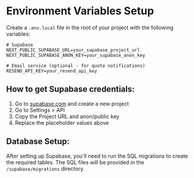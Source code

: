 # Environment Variables Setup

Create a `.env.local` file in the root of your project with the following variables:

```env
# Supabase
NEXT_PUBLIC_SUPABASE_URL=your_supabase_project_url
NEXT_PUBLIC_SUPABASE_ANON_KEY=your_supabase_anon_key

# Email service (optional - for quote notifications)
RESEND_API_KEY=your_resend_api_key
```

## How to get Supabase credentials:

1. Go to [supabase.com](https://supabase.com) and create a new project
2. Go to Settings > API
3. Copy the Project URL and anon/public key
4. Replace the placeholder values above

## Database Setup:

After setting up Supabase, you'll need to run the SQL migrations to create the required tables. The SQL files will be provided in the `/supabase/migrations` directory.
